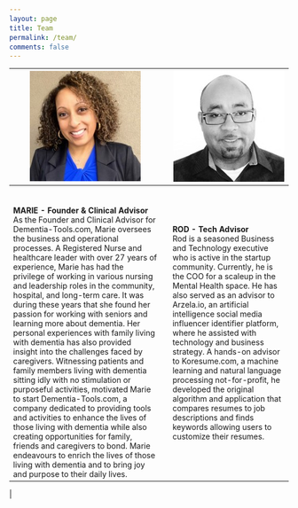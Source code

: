 ```yaml
---
layout: page
title: Team
permalink: /team/
comments: false
---
```




| ![](/assets/images/marie.png)|   	| ![](/assets/images/rod.png) 	|
|----------------------------------------------------------------------------------------------------------------------------------------------------------------------------------------------------------------------------------------------------------------------------------------------------------------------------------------------------------------------------------------------------------------------------------------------------------------------------------------------------------------------------------------------------------------------------------------------------------------------------------------------------------------------------------------------------------------------------------------------------------------------------------------------------------------------------------------------------------------	|---------	|----------------------------------------------------------------------------------------------------------------------------------------------------------------------------------------------------------------------------------------------------------------------------------------------------------------------------------------------------------------------------------------------------------------------------------------------------------------------------------------------------------------------------------------------------------------------------------------------------------------------------------------------------------------------------------------------------------------------------------------------------------------------------------------------------------------------------------------------------------------	|
|<br/><br/>**MARIE - Founder & Clinical Advisor** <br/>As the Founder and Clinical Advisor for Dementia-Tools.com, Marie oversees the business and operational processes. A Registered Nurse and healthcare leader with over 27 years of experience, Marie has had the privilege of working in various nursing and leadership roles in the community, hospital, and long-term care. It was during these years that she found her passion for working with seniors and learning more about dementia. Her personal experiences with family living with dementia has also provided insight into the challenges faced by caregivers. Witnessing patients and family members living with dementia sitting idly with no stimulation or purposeful activities, motivated Marie to start Dementia-Tools.com, a company dedicated to providing tools and activities to enhance the lives of those living with dementia while also creating opportunities for family, friends and caregivers to bond.  Marie endeavours to enrich the lives of those living with dementia and to bring joy and purpose to their daily lives.||**ROD - Tech Advisor** <br/>Rod is a seasoned Business and Technology executive who is  active in the startup community. Currently, he is the COO for a scaleup in the Mental Health space. He has also served as an advisor to Arzela.io, an artificial intelligence social media influencer identifier platform, where he assisted with technology and business strategy. A hands-on advisor to Koresume.com, a machine learning and natural language processing not-for-profit, he developed the original algorithm and application that compares resumes to job descriptions and finds keywords allowing users to customize their resumes.
|
